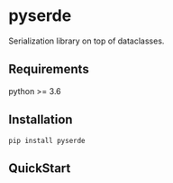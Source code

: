 # pyserde

Serialization library on top of dataclasses.


## Requirements

python >= 3.6

## Installation

```
pip install pyserde
```

## QuickStart

